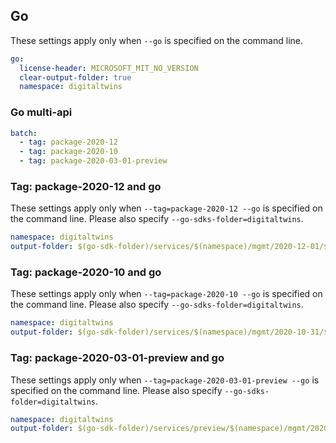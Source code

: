 ## Go

These settings apply only when `--go` is specified on the command line.

```yaml $(go)
go:
  license-header: MICROSOFT_MIT_NO_VERSION
  clear-output-folder: true
  namespace: digitaltwins
```

### Go multi-api

``` yaml $(go) && $(multiapi)
batch:
  - tag: package-2020-12
  - tag: package-2020-10
  - tag: package-2020-03-01-preview
```

### Tag: package-2020-12 and go

These settings apply only when `--tag=package-2020-12 --go` is specified on the command line.
Please also specify `--go-sdks-folder=digitaltwins`.

```yaml $(tag) == 'package-2020-12' && $(go)
namespace: digitaltwins
output-folder: $(go-sdk-folder)/services/$(namespace)/mgmt/2020-12-01/$(namespace)
```

### Tag: package-2020-10 and go

These settings apply only when `--tag=package-2020-10 --go` is specified on the command line.
Please also specify `--go-sdks-folder=digitaltwins`.

```yaml $(tag) == 'package-2020-10' && $(go)
namespace: digitaltwins
output-folder: $(go-sdk-folder)/services/$(namespace)/mgmt/2020-10-31/$(namespace)
```

### Tag: package-2020-03-01-preview and go

These settings apply only when `--tag=package-2020-03-01-preview --go` is specified on the command line.
Please also specify `--go-sdks-folder=digitaltwins`.

```yaml $(tag) == 'package-2020-03-01-preview' && $(go)
namespace: digitaltwins
output-folder: $(go-sdk-folder)/services/preview/$(namespace)/mgmt/2020-03-01-preview/$(namespace)
```
